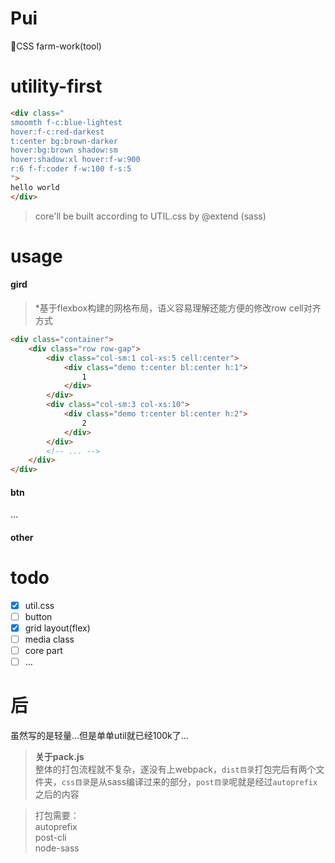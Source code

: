 # Pui
🔨CSS farm-work(tool)

# utility-first
```html
<div class="
smoomth f-c:blue-lightest
hover:f-c:red-darkest
t:center bg:brown-darker
hover:bg:brown shadow:sm
hover:shadow:xl hover:f-w:900
r:6 f-f:coder f-w:100 f-s:5
">
hello world
</div>
```

> core'll be built according to UTIL.css by @extend (sass)

# usage
#### gird
> *基于flexbox构建的网格布局，语义容易理解还能方便的修改row cell对齐方式

```html
<div class="container">
    <div class="row row-gap">
        <div class="col-sm:1 col-xs:5 cell:center">
            <div class="demo t:center bl:center h:1">
                1
            </div>
        </div>
        <div class="col-sm:3 col-xs:10">
            <div class="demo t:center bl:center h:2">
                2
            </div>
        </div>
        <!-- ... -->
    </div>
</div>
```
#### btn
...

#### other

# todo
- [x] util.css
- [ ] button
- [x] grid layout(flex)
- [ ] media class
- [ ] core part
- [ ] ...

# 后
虽然写的是轻量...但是单单util就已经100k了...

> **关于pack.js**
> <br>
> 整体的打包流程就不复杂，遂没有上webpack，`dist目录`打包完后有两个文件夹，`css目录`是从sass编译过来的部分，`post目录`呢就是经过`autoprefix`之后的内容

> 打包需要：<br>
> autoprefix<br>
> post-cli<br>
> node-sass
